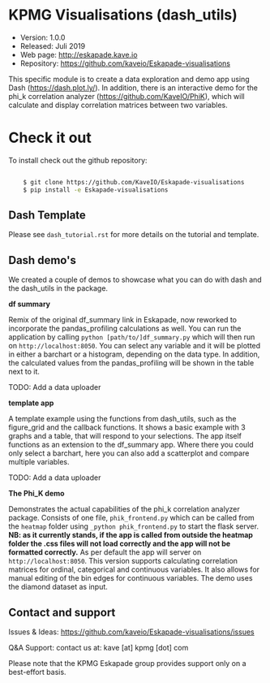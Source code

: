 # KPMG Visualisations (dash_utils)

 - Version: 1.0.0
 - Released: Juli 2019
 - Web page: http://eskapade.kave.io
 - Repository: https://github.com/kaveio/Eskapade-visualisations


This specific module is to create a data exploration and demo app
using Dash (https://dash.plot.ly/). In addition, there is an interactive demo
for the phi_k correlation analyzer (https://github.com/KaveIO/PhiK), which will
calculate and display correlation matrices between two variables.

# Check it out

To install check out the github repository:

``` bash

    $ git clone https://github.com/KaveIO/Eskapade-visualisations
    $ pip install -e Eskapade-visualisations
```


## Dash Template

Please see `dash_tutorial.rst` for more details on the tutorial and template.

## Dash demo's

We created a couple of demos to showcase what you can do with dash and the dash_utils in the package.

**df summary**

Remix of the original df_summary link in Eskapade, now reworked to incorporate the pandas_profiling
calculations as well.
You can run the application by calling ``python [path/to/]df_summary.py`` which will then run on
`http://localhost:8050`. You can select any variable and it will be plotted in either a barchart
or a histogram, depending on the data type. In addition, the calculated values from
the pandas_profiling will be shown in the table next to it.

TODO: Add a data uploader

**template app**

A template example using the functions from dash_utils, such as the figure_grid and the
callback functions.
It shows a basic example with 3 graphs and a table, that will respond to your selections. The app
itself functions as an extension to the df_summary app. Where there you could only select a barchart,
here you can also add a scatterplot and compare multiple variables.

TODO: Add a data uploader

**The Phi_K demo**

Demonstrates the actual capabilities of the phi_k correlation analyzer package.
Consists of one file, `phik_frontend.py` which can be called from the `heatmap` folder
using `_python phik_frontend.py` to start the flask server.
**NB: as it currently stands, if the app is called from outside the heatmap folder the
.css files will not load correctly and the app will not be formatted correctly.**
As per default the app will server on `http://localhost:8050`. This version supports calculating
correlation matrices for ordinal, categorical and continuous variables. It also
allows for manual editing of the bin edges for continuous variables.
The demo uses the diamond dataset as input.

## Contact and support
Issues & Ideas: https://github.com/kaveio/Eskapade-visualisations/issues

Q&A Support: contact us at: kave [at] kpmg [dot] com

Please note that the KPMG Eskapade group provides support only on a best-effort basis.
